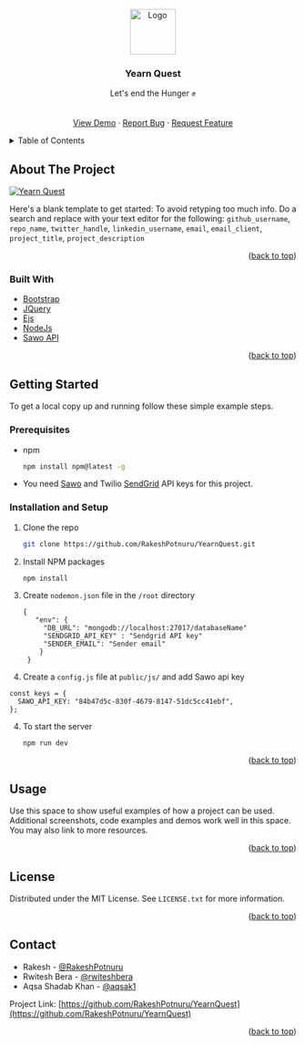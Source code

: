 <div id="top"></div>
<!--
*** Thanks for checking out the Best-README-Template. If you have a suggestion
*** that would make this better, please fork the repo and create a pull request
*** or simply open an issue with the tag "enhancement".
*** Don't forget to give the project a star!
*** Thanks again! Now go create something AMAZING! :D
-->

<!-- PROJECT SHIELDS -->
<!--
*** I'm using markdown "reference style" links for readability.
*** Reference links are enclosed in brackets [ ] instead of parentheses ( ).
*** See the bottom of this document for the declaration of the reference variables
*** for contributors-url, forks-url, etc. This is an optional, concise syntax you may use.
*** https://www.markdownguide.org/basic-syntax/#reference-style-links
-->
<!-- [![Contributors][contributors-shield]][contributors-url]
[![Forks][forks-shield]][forks-url]
[![Stargazers][stars-shield]][stars-url]
[![Issues][issues-shield]][issues-url]
[![MIT License][license-shield]][license-url]
[![LinkedIn][linkedin-shield]][linkedin-url] -->

<!-- PROJECT LOGO -->
<br />
<div align="center">
  <a href="https://github.com/RakeshPotnuru/YearnQuest">
    <img src="https://user-images.githubusercontent.com/70439799/138451368-e3f096fa-68a3-43d2-b090-75e62c407ceb.png" alt="Logo" width="80" height="80">
  </a>

<h3 align="center">Yearn Quest</h3>

  <p align="center">
    Let's end the Hunger ✊
    <br />
    <!-- <a href="https://github.com/RakeshPotnuru/YearnQuest"><strong>Explore the docs »</strong></a> -->
    <br />
    <br />
    <a href="#">View Demo</a>
    ·
    <a href="https://github.com/RakeshPotnuru/YearnQuest/issues">Report Bug</a>
    ·
    <a href="https://github.com/RakeshPotnuru/YearnQuest/issues">Request Feature</a>
  </p>
</div>

<!-- TABLE OF CONTENTS -->
<details>
  <summary>Table of Contents</summary>
  <ol>
    <li>
      <a href="#about-the-project">About The Project</a>
      <ul>
        <li><a href="#built-with">Built With</a></li>
      </ul>
    </li>
    <li>
      <a href="#getting-started">Getting Started</a>
      <ul>
        <li><a href="#prerequisites">Prerequisites</a></li>
        <li><a href="#installation">Installation</a></li>
      </ul>
    </li>
    <li><a href="#usage">Usage</a></li>
    <!-- <li><a href="#roadmap">Roadmap</a></li> -->
    <!-- <li><a href="#contributing">Contributing</a></li> -->
    <li><a href="#license">License</a></li>
    <li><a href="#contact">Contact</a></li>
    <li><a href="#acknowledgments">Acknowledgments</a></li>
  </ol>
</details>

<!-- ABOUT THE PROJECT -->

## About The Project

[![Yearn Quest][product-screenshot]](https://example.com)

Here's a blank template to get started: To avoid retyping too much info. Do a search and replace with your text editor for the following: `github_username`, `repo_name`, `twitter_handle`, `linkedin_username`, `email`, `email_client`, `project_title`, `project_description`

<p align="right">(<a href="#top">back to top</a>)</p>

### Built With

- [Bootstrap](https://getbootstrap.com)
- [JQuery](https://jquery.com)
- [Ejs](https://ejs.co)
- [NodeJs](https://nodejs.org)
- [Sawo API](https://sawolabs.com)

<p align="right">(<a href="#top">back to top</a>)</p>

<!-- GETTING STARTED -->

## Getting Started

To get a local copy up and running follow these simple example steps.

### Prerequisites

- npm

  ```sh
  npm install npm@latest -g
  ```

- You need [Sawo](https://sawolabs.com) and Twilio [SendGrid](https://sendgrid.com) API keys for this project.

### Installation and Setup

1. Clone the repo

   ```sh
   git clone https://github.com/RakeshPotnuru/YearnQuest.git
   ```

2. Install NPM packages

   ```sh
   npm install
   ```

3. Create `nodemon.json` file in the `/root` directory

   ```
   {
      "env": {
        "DB_URL": "mongodb://localhost:27017/databaseName"
        "SENDGRID_API_KEY" : "Sendgrid API key"
        "SENDER_EMAIL": "Sender email"
       }
    }
   ```

4. Create a `config.js` file at `public/js/` and add Sawo api key

  ```
  const keys = {
    SAWO_API_KEY: "84b47d5c-830f-4679-8147-51dc5cc41ebf",
  };
  ```

4. To start the server

   ```
   npm run dev
   ```

<p align="right">(<a href="#top">back to top</a>)</p>

<!-- USAGE EXAMPLES -->

## Usage

Use this space to show useful examples of how a project can be used. Additional screenshots, code examples and demos work well in this space. You may also link to more resources.

<!-- _For more examples, please refer to the [Documentation](https://example.com)_ -->

<p align="right">(<a href="#top">back to top</a>)</p>

<!-- ROADMAP -->

<!-- ## Roadmap

- [] Feature 1
- [] Feature 2
- [] Feature 3
  - [] Nested Feature

See the [open issues](https://github.com/RakeshPotnuru/YearnQuest/issues) for a full list of proposed features (and known issues). -->

<!-- <p align="right">(<a href="#top">back to top</a>)</p> -->

<!-- CONTRIBUTING -->

<!-- ## Contributing

Contributions are what make the open source community such an amazing place to learn, inspire, and create. Any contributions you make are **greatly appreciated**.

If you have a suggestion that would make this better, please fork the repo and create a pull request. You can also simply open an issue with the tag "enhancement".
Don't forget to give the project a star! Thanks again!

1. Fork the Project
2. Create your Feature Branch (`git checkout -b feature/AmazingFeature`)
3. Commit your Changes (`git commit -m 'Add some AmazingFeature'`)
4. Push to the Branch (`git push origin feature/AmazingFeature`)
5. Open a Pull Request

<p align="right">(<a href="#top">back to top</a>)</p> -->

<!-- LICENSE -->

## License

Distributed under the MIT License. See `LICENSE.txt` for more information.

<p align="right">(<a href="#top">back to top</a>)</p>

<!-- CONTACT -->

## Contact

- Rakesh - [@RakeshPotnuru](https://github.com/RakeshPotnuru)
- Rwitesh Bera - [@rwiteshbera](https://github.com/rwiteshbera)
- Aqsa Shadab Khan - [@aqsak1](https://github.com/aqsak1)

Project Link: [https://github.com/RakeshPotnuru/YearnQuest](https://github.com/RakeshPotnuru/YearnQuest)

<p align="right">(<a href="#top">back to top</a>)</p>

<!-- ACKNOWLEDGMENTS -->

<!-- ## Acknowledgments

- []()
- []()
- []()

<p align="right">(<a href="#top">back to top</a>)</p> -->

<!-- MARKDOWN LINKS & IMAGES -->
<!-- https://www.markdownguide.org/basic-syntax/#reference-style-links -->

[contributors-shield]: https://img.shields.io/github/contributors/RakeshPotnuru/YearnQuest.svg?style=for-the-badge
[contributors-url]: https://github.com/RakeshPotnuru/YearnQuest/graphs/contributors
[forks-shield]: https://img.shields.io/github/forks/RakeshPotnuru/YearnQuest.svg?style=for-the-badge
[forks-url]: https://github.com/RakeshPotnuru/YearnQuest/network/members
[stars-shield]: https://img.shields.io/github/stars/RakeshPotnuru/YearnQuest.svg?style=for-the-badge
[stars-url]: https://github.com/RakeshPotnuru/YearnQuest/stargazers
[issues-shield]: https://img.shields.io/github/issues/RakeshPotnuru/YearnQuest.svg?style=for-the-badge
[issues-url]: https://github.com/RakeshPotnuru/YearnQuest/issues
[license-shield]: https://img.shields.io/github/license/RakeshPotnuru/YearnQuest.svg?style=for-the-badge
[license-url]: https://github.com/RakeshPotnuru/YearnQuest/blob/master/LICENSE.txt
[linkedin-shield]: https://img.shields.io/badge/-LinkedIn-black.svg?style=for-the-badge&logo=linkedin&colorB=555
[linkedin-url]: https://linkedin.com/in/linkedin_username
[product-screenshot]: public\images\
